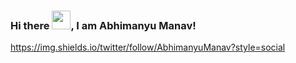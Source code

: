 ### Hi there <img src="https://raw.githubusercontent.com/MartinHeinz/MartinHeinz/master/wave.gif" width="30px">, I am Abhimanyu Manav!

https://img.shields.io/twitter/follow/AbhimanyuManav?style=social

<!--
**veerabhimanyu/veerabhimanyu** is a ✨ _special_ ✨ repository because its `README.md` (this file) appears on your GitHub profile.

Here are some ideas to get you started:

- 🔭 I’m currently working on ...
- 🌱 I’m currently learning ...
- 👯 I’m looking to collaborate on ...
- 🤔 I’m looking for help with ...
- 💬 Ask me about ...
- 📫 How to reach me: ...
- 😄 Pronouns: ...
- ⚡ Fun fact: ...
-->
